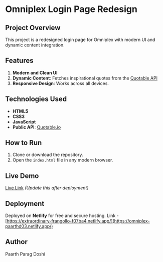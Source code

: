# Omniplex Login Page Redesign

## Project Overview
This project is a redesigned login page for Omniplex with modern UI and dynamic content integration.

## Features
1. **Modern and Clean UI**  
2. **Dynamic Content**: Fetches inspirational quotes from the [Quotable API](https://quotable.io)  
3. **Responsive Design**: Works across all devices.

## Technologies Used
- **HTML5**
- **CSS3**
- **JavaScript**
- **Public API**: [Quotable.io](https://quotable.io)

## How to Run
1. Clone or download the repository.
2. Open the `index.html` file in any modern browser.

## Live Demo
[Live Link](#) *(Update this after deployment)*

## Deployment
Deployed on **Netlify** for free and secure hosting.
Link - [https://extraordinary-frangollo-f07ba4.netlify.app/](https://omniplex-paarthd03.netlify.app/)

## Author
Paarth Parag Doshi  

